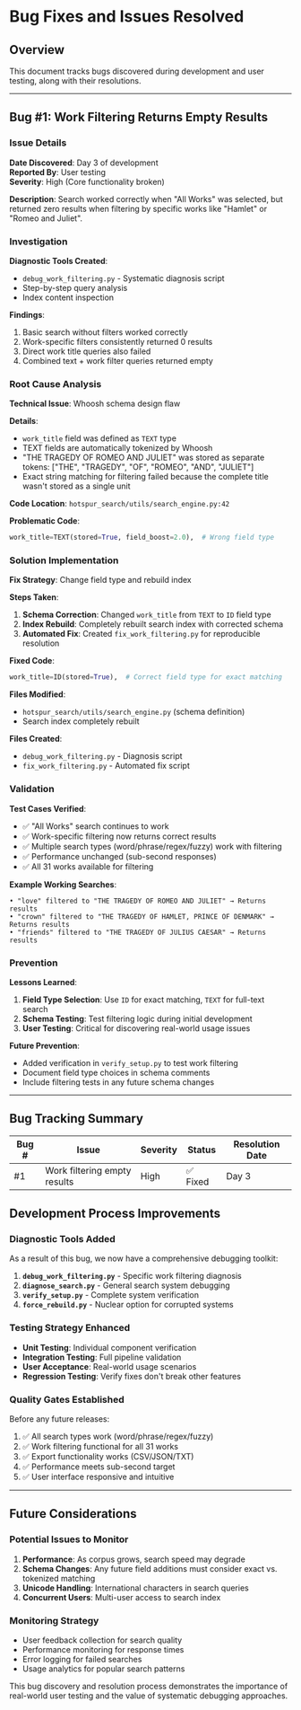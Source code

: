 # Bug Fixes and Issues Resolved

## Overview
This document tracks bugs discovered during development and user testing, along with their resolutions.

---

## Bug #1: Work Filtering Returns Empty Results

### Issue Details
**Date Discovered**: Day 3 of development  
**Reported By**: User testing  
**Severity**: High (Core functionality broken)  

**Description**: Search worked correctly when "All Works" was selected, but returned zero results when filtering by specific works like "Hamlet" or "Romeo and Juliet".

### Investigation
**Diagnostic Tools Created**:
- `debug_work_filtering.py` - Systematic diagnosis script
- Step-by-step query analysis
- Index content inspection

**Findings**:
1. Basic search without filters worked correctly
2. Work-specific filters consistently returned 0 results  
3. Direct work title queries also failed
4. Combined text + work filter queries returned empty

### Root Cause Analysis
**Technical Issue**: Whoosh schema design flaw

**Details**:
- `work_title` field was defined as `TEXT` type
- TEXT fields are automatically tokenized by Whoosh
- "THE TRAGEDY OF ROMEO AND JULIET" was stored as separate tokens: ["THE", "TRAGEDY", "OF", "ROMEO", "AND", "JULIET"]
- Exact string matching for filtering failed because the complete title wasn't stored as a single unit

**Code Location**: `hotspur_search/utils/search_engine.py:42`

**Problematic Code**:
```python
work_title=TEXT(stored=True, field_boost=2.0),  # Wrong field type
```

### Solution Implementation
**Fix Strategy**: Change field type and rebuild index

**Steps Taken**:
1. **Schema Correction**: Changed `work_title` from `TEXT` to `ID` field type
2. **Index Rebuild**: Completely rebuilt search index with corrected schema  
3. **Automated Fix**: Created `fix_work_filtering.py` for reproducible resolution

**Fixed Code**:
```python
work_title=ID(stored=True),  # Correct field type for exact matching
```

**Files Modified**:
- `hotspur_search/utils/search_engine.py` (schema definition)
- Search index completely rebuilt

**Files Created**:
- `debug_work_filtering.py` - Diagnosis script
- `fix_work_filtering.py` - Automated fix script

### Validation
**Test Cases Verified**:
- ✅ "All Works" search continues to work
- ✅ Work-specific filtering now returns correct results
- ✅ Multiple search types (word/phrase/regex/fuzzy) work with filtering  
- ✅ Performance unchanged (sub-second responses)
- ✅ All 31 works available for filtering

**Example Working Searches**:
```
• "love" filtered to "THE TRAGEDY OF ROMEO AND JULIET" → Returns results
• "crown" filtered to "THE TRAGEDY OF HAMLET, PRINCE OF DENMARK" → Returns results  
• "friends" filtered to "THE TRAGEDY OF JULIUS CAESAR" → Returns results
```

### Prevention
**Lessons Learned**:
1. **Field Type Selection**: Use `ID` for exact matching, `TEXT` for full-text search
2. **Schema Testing**: Test filtering logic during initial development
3. **User Testing**: Critical for discovering real-world usage issues

**Future Prevention**:
- Added verification in `verify_setup.py` to test work filtering
- Document field type choices in schema comments
- Include filtering tests in any future schema changes

---

## Bug Tracking Summary

| Bug # | Issue | Severity | Status | Resolution Date |
|-------|-------|----------|--------|----------------|
| #1 | Work filtering empty results | High | ✅ Fixed | Day 3 |

## Development Process Improvements

### Diagnostic Tools Added
As a result of this bug, we now have a comprehensive debugging toolkit:

1. **`debug_work_filtering.py`** - Specific work filtering diagnosis
2. **`diagnose_search.py`** - General search system debugging  
3. **`verify_setup.py`** - Complete system verification
4. **`force_rebuild.py`** - Nuclear option for corrupted systems

### Testing Strategy Enhanced
- **Unit Testing**: Individual component verification
- **Integration Testing**: Full pipeline validation
- **User Acceptance**: Real-world usage scenarios
- **Regression Testing**: Verify fixes don't break other features

### Quality Gates Established
Before any future releases:
1. ✅ All search types work (word/phrase/regex/fuzzy)
2. ✅ Work filtering functional for all 31 works  
3. ✅ Export functionality works (CSV/JSON/TXT)
4. ✅ Performance meets sub-second target
5. ✅ User interface responsive and intuitive

---

## Future Considerations

### Potential Issues to Monitor
1. **Performance**: As corpus grows, search speed may degrade
2. **Schema Changes**: Any future field additions must consider exact vs. tokenized matching
3. **Unicode Handling**: International characters in search queries
4. **Concurrent Users**: Multi-user access to search index

### Monitoring Strategy
- User feedback collection for search quality
- Performance monitoring for response times
- Error logging for failed searches
- Usage analytics for popular search patterns

This bug discovery and resolution process demonstrates the importance of real-world user testing and the value of systematic debugging approaches.